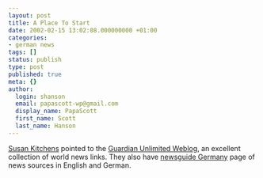 ```yaml
---
layout: post
title: A Place To Start
date: 2002-02-15 13:02:08.000000000 +01:00
categories:
- german news
tags: []
status: publish
type: post
published: true
meta: {}
author:
  login: shanson
  email: papascott-wp@gmail.com
  display_name: PapaScott
  first_name: Scott
  last_name: Hanson
---
```

<p><a href="http://www.2020hindsight.org/">Susan Kitchens</a> pointed to the <a href="http://www.guardian.co.uk/weblog/0,6798,517233,00.html">Guardian Unlimited Weblog</a>, an excellent collection of world news links. They also have <a href="http://www.guardian.co.uk/worldnewsguide/europe/page/0,11376,622972,00.html">newsguide Germany</a> page of news sources in English and German.</p>
